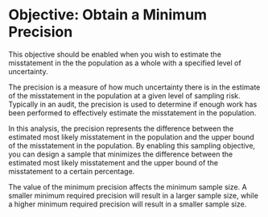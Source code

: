 Objective: Obtain a Minimum Precision
===

This objective should be enabled when you wish to estimate the misstatement in the the population as a whole with a specified level of uncertainty.

The precision is a measure of how much uncertainty there is in the estimate of the misstatement in the population at a given level of sampling risk. Typically in an audit, the precision is used to determine if enough work has been performed to effectively estimate the misstatement in the population.

In this analysis, the precision represents the difference between the estimated most likely misstatement in the population and the upper bound of the misstatement in the population. By enabling this sampling objective, you can design a sample that minimizes the difference between the estimated most likely misstatement and the upper bound of the misstatement to a certain percentage.

The value of the minimum precision affects the minimum sample size. A smaller minimum required precision will result in a larger sample size, while a higher minimum required precision will result in a smaller sample size.
